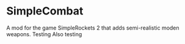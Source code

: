 # SimpleCombat
A mod for the game SimpleRockets 2 that adds semi-realistic moden weapons. 
Testing 
Also testing 
